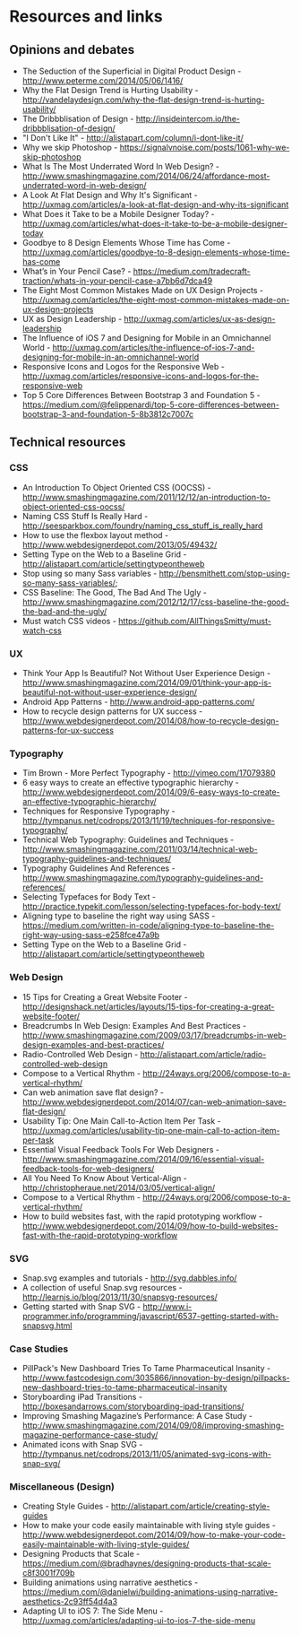 # Resources and links

## Opinions and debates
* The Seduction of the Superficial in Digital Product Design - http://www.peterme.com/2014/05/06/1416/
* Why the Flat Design Trend is Hurting Usability - http://vandelaydesign.com/why-the-flat-design-trend-is-hurting-usability/
* The Dribbblisation of Design - http://insideintercom.io/the-dribbblisation-of-design/
* "I Don't Like It" - http://alistapart.com/column/i-dont-like-it/
* Why we skip Photoshop - https://signalvnoise.com/posts/1061-why-we-skip-photoshop
* What Is The Most Underrated Word In Web Design? - http://www.smashingmagazine.com/2014/06/24/affordance-most-underrated-word-in-web-design/
* A Look At Flat Design and Why It's Significant - http://uxmag.com/articles/a-look-at-flat-design-and-why-its-significant
* What Does it Take to be a Mobile Designer Today? - http://uxmag.com/articles/what-does-it-take-to-be-a-mobile-designer-today
* Goodbye to 8 Design Elements Whose Time has Come - http://uxmag.com/articles/goodbye-to-8-design-elements-whose-time-has-come
* What’s in Your Pencil Case? - https://medium.com/tradecraft-traction/whats-in-your-pencil-case-a7bb6d7dca49
* The Eight Most Common Mistakes Made on UX Design Projects - http://uxmag.com/articles/the-eight-most-common-mistakes-made-on-ux-design-projects
* UX as Design Leadership - http://uxmag.com/articles/ux-as-design-leadership
* The Influence of iOS 7 and Designing for Mobile in an Omnichannel World - http://uxmag.com/articles/the-influence-of-ios-7-and-designing-for-mobile-in-an-omnichannel-world
* Responsive Icons and Logos for the Responsive Web - http://uxmag.com/articles/responsive-icons-and-logos-for-the-responsive-web
* Top 5 Core Differences Between Bootstrap 3 and Foundation 5 - https://medium.com/@felippenardi/top-5-core-differences-between-bootstrap-3-and-foundation-5-8b3812c7007c

## Technical resources

### CSS
* An Introduction To Object Oriented CSS (OOCSS) - http://www.smashingmagazine.com/2011/12/12/an-introduction-to-object-oriented-css-oocss/
* Naming CSS Stuff Is Really Hard - http://seesparkbox.com/foundry/naming_css_stuff_is_really_hard
* How to use the flexbox layout method - http://www.webdesignerdepot.com/2013/05/49432/
* Setting Type on the Web to a Baseline Grid - http://alistapart.com/article/settingtypeontheweb
* Stop using so many Sass variables - http://bensmithett.com/stop-using-so-many-sass-variables/;
* CSS Baseline: The Good, The Bad And The Ugly - http://www.smashingmagazine.com/2012/12/17/css-baseline-the-good-the-bad-and-the-ugly/
* Must watch CSS videos - https://github.com/AllThingsSmitty/must-watch-css

### UX
* Think Your App Is Beautiful? Not Without User Experience Design - http://www.smashingmagazine.com/2014/09/01/think-your-app-is-beautiful-not-without-user-experience-design/
* Android App Patterns - http://www.android-app-patterns.com/
* How to recycle design patterns for UX success - http://www.webdesignerdepot.com/2014/08/how-to-recycle-design-patterns-for-ux-success

### Typography
* Tim Brown - More Perfect Typography - http://vimeo.com/17079380
* 6 easy ways to create an effective typographic hierarchy - http://www.webdesignerdepot.com/2014/09/6-easy-ways-to-create-an-effective-typographic-hierarchy/
* Techniques for Responsive Typography - http://tympanus.net/codrops/2013/11/19/techniques-for-responsive-typography/
* Technical Web Typography: Guidelines and Techniques - http://www.smashingmagazine.com/2011/03/14/technical-web-typography-guidelines-and-techniques/
* Typography Guidelines And References - http://www.smashingmagazine.com/typography-guidelines-and-references/
* Selecting Typefaces for Body Text - http://practice.typekit.com/lesson/selecting-typefaces-for-body-text/
* Aligning type to baseline the right way using SASS - https://medium.com/written-in-code/aligning-type-to-baseline-the-right-way-using-sass-e258fce47a9b
* Setting Type on the Web to a Baseline Grid - http://alistapart.com/article/settingtypeontheweb


### Web Design
* 15 Tips for Creating a Great Website Footer - http://designshack.net/articles/layouts/15-tips-for-creating-a-great-website-footer/
* Breadcrumbs In Web Design: Examples And Best Practices - http://www.smashingmagazine.com/2009/03/17/breadcrumbs-in-web-design-examples-and-best-practices/
* Radio-Controlled Web Design - http://alistapart.com/article/radio-controlled-web-design
* Compose to a Vertical Rhythm - http://24ways.org/2006/compose-to-a-vertical-rhythm/
* Can web animation save flat design? - http://www.webdesignerdepot.com/2014/07/can-web-animation-save-flat-design/
* Usability Tip: One Main Call-to-Action Item Per Task - http://uxmag.com/articles/usability-tip-one-main-call-to-action-item-per-task
* Essential Visual Feedback Tools For Web Designers - http://www.smashingmagazine.com/2014/09/16/essential-visual-feedback-tools-for-web-designers/
* All You Need To Know About Vertical-Align - http://christopheraue.net/2014/03/05/vertical-align/
* Compose to a Vertical Rhythm - http://24ways.org/2006/compose-to-a-vertical-rhythm/
* How to build websites fast, with the rapid prototyping workflow - http://www.webdesignerdepot.com/2014/09/how-to-build-websites-fast-with-the-rapid-prototyping-workflow


### SVG
* Snap.svg examples and tutorials - http://svg.dabbles.info/
* A collection of useful Snap.svg resources - http://learnjs.io/blog/2013/11/30/snapsvg-resources/
* Getting started with Snap SVG - http://www.i-programmer.info/programming/javascript/6537-getting-started-with-snapsvg.html


### Case Studies
* PillPack's New Dashboard Tries To Tame Pharmaceutical Insanity - http://www.fastcodesign.com/3035866/innovation-by-design/pillpacks-new-dashboard-tries-to-tame-pharmaceutical-insanity
* Storyboarding iPad Transitions - http://boxesandarrows.com/storyboarding-ipad-transitions/
* Improving Smashing Magazine’s Performance: A Case Study - http://www.smashingmagazine.com/2014/09/08/improving-smashing-magazine-performance-case-study/
* Animated icons with Snap SVG - http://tympanus.net/codrops/2013/11/05/animated-svg-icons-with-snap-svg/

### Miscellaneous (Design)
* Creating Style Guides - http://alistapart.com/article/creating-style-guides
* How to make your code easily maintainable with living style guides - http://www.webdesignerdepot.com/2014/09/how-to-make-your-code-easily-maintainable-with-living-style-guides/
* Designing Products that Scale - https://medium.com/@bradhaynes/designing-products-that-scale-c8f3001f709b
* Building animations using narrative aesthetics - https://medium.com/@danielwi/building-animations-using-narrative-aesthetics-2c93ff54d4a3
* Adapting UI to iOS 7: The Side Menu - http://uxmag.com/articles/adapting-ui-to-ios-7-the-side-menu